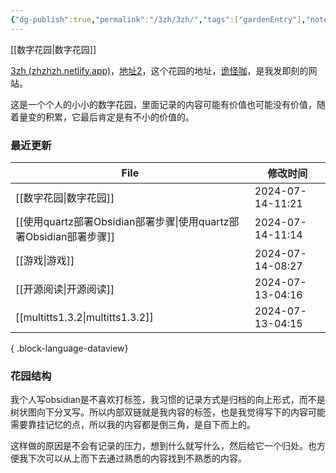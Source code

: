 ```yaml
---
{"dg-publish":true,"permalink":"/3zh/3zh/","tags":["gardenEntry"],"noteIcon":""}
---
```


[[数字花园\|数字花园]]
<head>
<meta name="shenma-site-verification" content="9f4a23071eb178c10212ac1fc519d41d_1700668342">
</head>

[3zh (zhzhzh.netlify.app)](https://zhzhzh.netlify.app/)，[地址2](https://sdfd-azc.pages.dev/)，这个花园的地址，[诡怪咖](http://3zhpyq.000.pe/)，是我发即刻的网站。

这是一个个人的小小的数字花园，里面记录的内容可能有价值也可能没有价值，随着量变的积累，它最后肯定是有不小的价值的。
### 最近更新


| File                                                  | 修改时间             |
| ----------------------------------------------------- | ---------------- |
| [[数字花园\|数字花园]]                                     | 2024-07-14-11:21 |
| [[使用quartz部署Obsidian部署步骤\|使用quartz部署Obsidian部署步骤]] | 2024-07-14-11:14 |
| [[游戏\|游戏]]                                         | 2024-07-14-08:27 |
| [[开源阅读\|开源阅读]]                                     | 2024-07-13-04:16 |
| [[multitts1.3.2\|multitts1.3.2]]                   | 2024-07-13-04:15 |

{ .block-language-dataview}

### 花园结构
我个人写obsidian是不喜欢打标签，我习惯的记录方式是归档的向上形式，而不是树状图向下分叉写。所以内部双链就是我内容的标签，也是我觉得写下的内容可能需要靠挂记忆的点，所以我的内容都是倒三角，是自下而上的。

这样做的原因是不会有记录的压力，想到什么就写什么，然后给它一个归处。也方便我下次可以从上而下去通过熟悉的内容找到不熟悉的内容。



